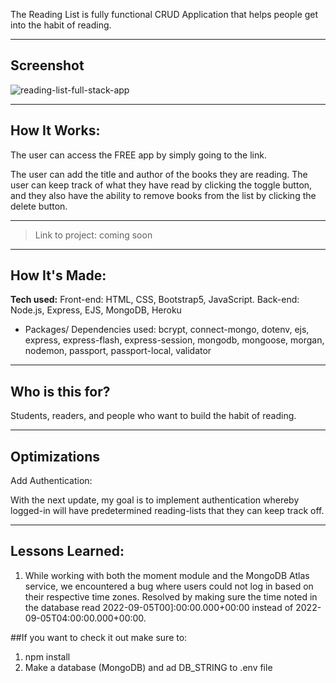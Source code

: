 
The Reading List is fully functional CRUD Application that helps people get into the habit of reading.


---
## Screenshot

![reading-list-full-stack-app](https://user-images.githubusercontent.com/86321333/189157558-a684a07c-dc1c-4bbf-8515-e996df623a00.png)


---
## How It Works:

The user can access the FREE app by simply going to the link. 

The user can add the title and author of the books they are reading. The user can keep track of what they have read by clicking the toggle button, and they also have the ability to remove books from the list by clicking the delete button. 

---

> Link to project: coming soon

---

## How It's Made:

**Tech used:** Front-end: HTML, CSS, Bootstrap5, JavaScript. 
               Back-end:  Node.js, Express, EJS, MongoDB, Heroku

- Packages/ Dependencies used: bcrypt, connect-mongo, dotenv, ejs, express, express-flash, express-session, mongodb, mongoose, morgan, nodemon, passport, passport-local, validator

---

## Who is this for?

Students, readers, and people who want to build the habit of reading.



---

## Optimizations

Add Authentication:

With the next update, my goal is to implement authentication whereby logged-in will have predetermined reading-lists that they can keep track off. 

---

## Lessons Learned:

1. While working with both the moment module and the MongoDB Atlas service, we encountered a bug where users could not log in based on their respective time zones. Resolved by making sure the time noted in the database read 2022-09-05T00]:00:00.000+00:00 instead of 2022-09-05T04:00:00.000+00:00.


##If you want to check it out make sure to:

1. npm install
2. Make a database (MongoDB) and ad DB_STRING to .env file
